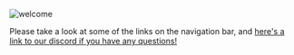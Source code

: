 ![welcome](_media/icon.png)

Please take a look at some of the links on the navigation bar, and [here's a link to our discord if you have any questions!](https://discord.gg/yNmhraRm8M)


